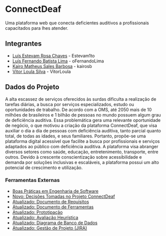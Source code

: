 # ConnectDeaf

Uma plataforma web que conecta deficientes auditivos a profissionais capacitados para lhes atender.

## Integrantes

- [Luís Estevam Rosa Chaves](https://github.com/Estevam1to) - Estevam1to
- [Luís Fernando Batista Lima](https://github.com/oFernandoLima) - oFernandoLima
- [Kairo Matheus Sales Barbosa](https://github.com/kairosb) - kairosb
- [Vitor Loula Silva](https://github.com/Vitorloula) - VitorLoula

## Dados do Projeto

A alta escassez de serviços oferecidos às surdas dificulta a realização de tarefas diárias, a busca por serviços especializados, estudo ou oportunidades de trabalho. De acordo com a OMS, até 2050 mais de 10 milhões de brasileiros e 1 bilhão de pessoas no mundo possuem algum grau de deficiência auditiva. Essa problemática gera uma relevante oportunidade de negócio, o que motivou a criação da plataforma ConnectDeaf, que visa auxiliar o dia a dia de pessoas com deficiência auditiva, tanto parcial quanto total, de todas as idades, e seus familiares. Portanto, propõe-se uma plataforma digital acessível que facilite a busca por profissionais e serviços adaptados ao público com deficiência auditiva. A plataforma visa abranger diversos setores como saúde, educação, entretenimento, transporte, entre outros. Devido à crescente conscientização sobre acessibilidade e demanda por soluções inclusivas e escaláveis, a plataforma possui um alto potencial de crescimento e utilização.

### Ferramentas Externas

- [Boas Práticas em Engenharia de Software](https://docs.google.com/document/d/1rtlEDp11sz82cSEUg6wuBFJ8bOSvCjAv9If4ap_6U0k/edit)
- [Novo: Decisões Tomadas no Projeto ConnectDeaf](https://docs.google.com/document/d/1iVhS_-bRAIYOW9IViSFU18mV_t8WzqT8yhPSk9mkYc0/edit?usp=sharing)
- [Atualizado: Documento de Requisitos](https://docs.google.com/document/d/1W-B_DtEZkyXkk79Axyb5yhMMNb-jqJ5I/edit?usp=sharing&ouid=100809887927449083977&rtpof=true&sd=true)
- [Atualizado: Documento de Ferramentas](https://docs.google.com/document/d/1PA1nNW955HqqzvrHZEAJ9HJgEhlbNIK6ozCf7KsLRYs/edit?usp=sharing)
- [Atualizado: Prototipação](https://www.figma.com/file/VD3m4xIhaEAFI5Zc1fjrcq/CENOPS?type=design&node-id=0%3A1&mode=design&t=6JKPhRMhuUViXN4q-1)
- [Atualizado: Avaliação Heurística](https://docs.google.com/document/d/19cv4U_979LV6jtSYvug5ypg5msvFZjShygEOhn5PrOE/edit?usp=sharing)
- [Atualizado: Diagrama de Banco de Dados](https://excalidraw.com/#json=KXZkf7Fo6pWMAoklJNuPT,SPVUK3zi0MWbxjzl6idScg)
- [Atualizado: Gestão de Projeto (JIRA)](https://connectdeaf.atlassian.net/jira/software/projects/SCRUM/boards/1/timeline?shared=&atlOrigin=eyJpIjoiNDk5N2Y0MGNiMzM2NGVlM2E0MGMwMGE1Y2QwNTc2YTQiLCJwIjoiaiJ9)
